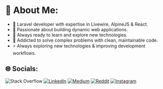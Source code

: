 # 💫 About Me:
- 🔭 Laravel developer with expertise in Livewire, AlpineJS & React.
- 🌱 Passionate about building dynamic web applications.
- 👯 Always ready to learn and explore new technologies.
- 🤔 Addicted to solve complex problems with clean, maintainable code.
- ⚡ Always exploring new technologies & improving development workflows.

## 🌐 Socials:
![Stack Overflow](https://img.shields.io/badge/-Stackoverflow-FE7A16?logo=stack-overflow&logoColor=white)
[![LinkedIn](https://img.shields.io/badge/LinkedIn-%230077B5.svg?logo=linkedin&logoColor=white)](https://linkedin.com/in/rana-hasan-aftab-408359246) 
[![Medium](https://img.shields.io/badge/Medium-12100E?logo=medium&logoColor=white)](https://medium.com/@hasanaftab007) [![Reddit](https://img.shields.io/badge/Reddit-%23FF4500.svg?logo=Reddit&logoColor=white)](https://reddit.com/user/Hasan-Aftab-7) [![Instagram](https://img.shields.io/badge/Instagram-%23E4405F.svg?logo=Instagram&logoColor=white)](https://instagram.com/ibrownlad)
